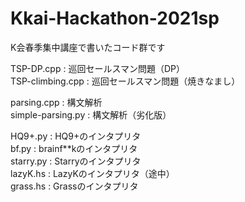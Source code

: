 # Kkai-Hackathon-2021sp
K会春季集中講座で書いたコード群です

TSP-DP.cpp : 巡回セールスマン問題（DP）  
TSP-climbing.cpp : 巡回セールスマン問題（焼きなまし）  

parsing.cpp : 構文解析  
simple-parsing.py : 構文解析（劣化版）  

HQ9+.py : HQ9+のインタプリタ  
bf.py : brainf**kのインタプリタ  
starry.py : Starryのインタプリタ  
lazyK.hs : LazyKのインタプリタ（途中）  
grass.hs : Grassのインタプリタ  
